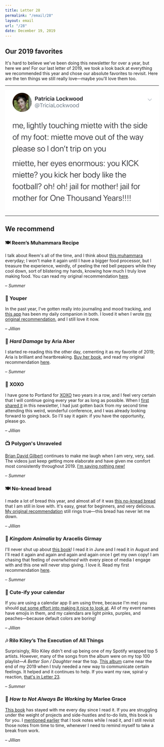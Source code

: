```yaml
---
title: Letter 28
permalink: "/email/28"
layout: email
url: "/28"
date: December 19, 2019
---
```


## Our 2019 favorites

It's hard to believe we've been doing this newsletter for over a year, but here we are! For our last letter of 2019, we took a look back at everything we recommended this year and chose our absolute favorites to revisit. Here are the ten things we still really love—maybe you'll love them too.

<hr>

<a href="https://twitter.com/tricialockwood/status/1108102037072433153?s=12">
  <img src="/assets/images/tweets/28.jpg" class="tweet">
</a>

<hr>

## We recommend

### 🍽 Reem’s Muhammara Recipe

I talk about Reem's all of the time, and I think about [this muhammara](https://www.aramcoworld.com/Articles/July-2019/Flavors-Reem-s-Muhammara) everyday; I won't make it again until I have a bigger food processor, but I treasure the experience, weirdly, of peeling the red bell peppers while they cool down, sort of blistering my hands, knowing how much I truly love making food. You can read my original recommendation [here](https://letterstosummer.com/18).

– *Summer*

### 📱 Youper

In the past year, I've gotten really into journaling and mood tracking, and [this app](https://www.youper.ai/) has been my daily companion in both. I loved it when I wrote [my original recommendation](https://letterstosummer.com/13), and I still love it now.

– *Jillian*

### 📖 *Hard Damage* by Aria Aber

I started re-reading this the other day, cementing it as my favorite of 2019; Aria is brilliant and heartbreaking. [Buy her book](https://www.nebraskapress.unl.edu/university-of-nebraska-press/9781496215703/), and read my original recommendation [here](https://letterstosummer.com/20).

– *Summer*

### 🎉 XOXO

I have gone to Portland for [XOXO](https://xoxofest.com/) two years in a row, and I feel very certain that I will continue going every year for as long as possible. When I [first shared it](https://letterstosummer.com/22) in this newsletter, I had just gotten back from my second time attending this weird, wonderful conference, and I was already looking forward to going back. So I'll say it again: if you have the opportunity, please go.

– *Jillian*

### 📺 Polygon's Unraveled

[Brian David Gilbert](https://www.youtube.com/playlist?list=PLaDrN74SfdT7Ueqtwn_bXo1MuSWT0ji2w) continues to make me laugh when I am very, very, sad. The videos just keep getting more elaborate and have given me comfort most consistently throughout 2019. [I'm saying nothing new!](https://letterstosummer.com/11)

– *Summer*

### 🍽️ No-knead bread

I made a lot of bread this year, and almost all of it was [this no-knead bread](https://www.thekitchn.com/how-to-make-noknead-bread-home-109343) that I am still in love with. It's easy, great for beginners, and very delicious. [My original recommendation](https://letterstosummer.com/8) still rings true—this bread has never let me down.

– *Jillian*

### 📖 *Kingdom Animalia* by Aracelis Girmay

I'll never shut up about [this book](https://www.indiebound.org/book/9780140559965?aff=PublishersWeekly)! I read it in June and I read it in August and I'll read it again and again and again and again once I get my own copy! I am chasing that feeling of *overwhelmed* with every piece of media I engage with and this one will never stop giving. I love it. Read my first recommendation [here](https://letterstosummer.com/22).

– *Summer*

### 📱 Cute-ify your calendar

If you are using a calendar app (I am using three, because I'm me) you should [put some effort into making it nice to look at](https://letterstosummer.com/14). All of my event names have emojis in them, and my calendars are light pinks, purples, and peaches—because default colors are boring!

– *Jillian*

### 🎶 Rilo Kiley’s The Execution of All Things

Surprisingly, Rilo Kiley didn't end up being one of my Spotify wrapped top 5 artists. However, many of the songs from the album were on my top 100 playlist—*A Better Son / Daughter* near the top. [This album](https://open.spotify.com/album/23EqcK0ZR1ravQaEsGpQyH) came near the end of my 2019 when I truly needed a new way to communicate certain feelings. It helped and it continues to help. If you want my raw, spiral-y reaction, [that's in Letter 23](https://letterstosummer.com/23).

– *Summer*

### 📖 *How to Not Always Be Working* by Marlee Grace

[This book](https://www.amazon.com/How-Not-Always-Working-Creativity/dp/0062803670/ref=tmm_pap_swatch_0?_encoding=UTF8&qid=1554865512&sr=8-1https://www.amazon.com/How-Not-Always-Working-Creativity/dp/0062803670/ref=tmm_pap_swatch_0?_encoding=UTF8&qid=1554865512&sr=8-1) has stayed with me every day since I read it. If you are struggling under the weight of projects and side-hustles and to-do lists, this book is for you. I [mentioned earlier](https://letterstosummer.com/24) that I took notes while I read it, and I still revisit those notes from time to time, whenever I need to remind myself to take a break from work.

– *Jillian*
